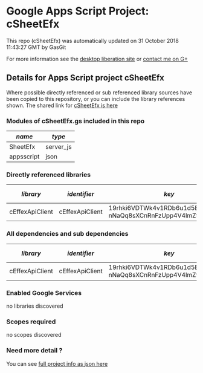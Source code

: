 # Google Apps Script Project: cSheetEfx
This repo (cSheetEfx) was automatically updated on 31 October 2018 11:43:27 GMT by GasGit

For more information see the [desktop liberation site](http://ramblings.mcpher.com/Home/excelquirks/drivesdk/gettinggithubready "desktop liberation") or [contact me on G+](https://plus.google.com/+BruceMcpherson "Bruce McPherson - GDE")
## Details for Apps Script project cSheetEfx
Where possible directly referenced or sub referenced library sources have been copied to this repository, or you can include the library references shown. 
The shared link for [cSheetEfx is here](https://script.google.com/d/1X33G3XxC-ulHVaS1gDTsqT3g3-BQ_YaWk1_jhOe-UhZwAo_n40IdW1S1/edit?usp=sharing "open in the GAS IDE")

### Modules of cSheetEfx.gs included in this repo
*name*|*type*
--- | --- 
SheetEfx| server_js
appsscript| json
### Directly referenced libraries
*library*|*identifier*|*key*|*version*|*dev mode*|*source*|
--- | --- | --- | --- | --- | --- 
cEffexApiClient| cEffexApiClient|19rhki6VDTWk4v1RDb6u1d5E-nNaQq8sXCnRnFzUpp4V4lmZ9Z6R_PP9n|14|no|[here](libraries/cEffexApiClient "library source")
### All dependencies and sub dependencies
*library*|*identifier*|*key*|*version*|*dev mode*|*source*|
--- | --- | --- | --- | --- | --- 
cEffexApiClient| cEffexApiClient|19rhki6VDTWk4v1RDb6u1d5E-nNaQq8sXCnRnFzUpp4V4lmZ9Z6R_PP9n|14|no|[here](libraries/cEffexApiClient "library source")
### Enabled Google Services
no libraries discovered
### Scopes required
no scopes discovered
### Need more detail ?
You can see [full project info as json here](info.json)
